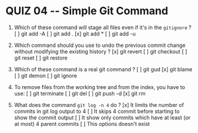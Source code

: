 # QUIZ 04 -- Simple Git Command

1. Which of these command will stage all files even if it's in the `gitignore` ?
   [ ] git add -A
   [ ] git add .
   [x] git add \*
   [ ] git add -u

2. Which command should you use to undo the previous commit change without modifying the existing history ?
   [x] git revert
   [ ] git checkout
   [ ] git reset
   [ ] git restore

3. Which of these command is a real git command ?
   [ ] git gud
   [x] git blame
   [ ] git demon
   [ ] git ignore

4. To remove files from the working tree and from the index, you have to use:
   [ ] git terminate
   [ ] git del
   [ ] git push -d
   [x] git rm

5. What does the command `git log -n 4` do ?
   [x] It limits the number of commits in git log output to 4
   [ ] It skips 4 commit before starting to show the commit output
   [ ] It show only commits which have at least (or at most) 4 parent commits
   [ ] This options doesn't exist
